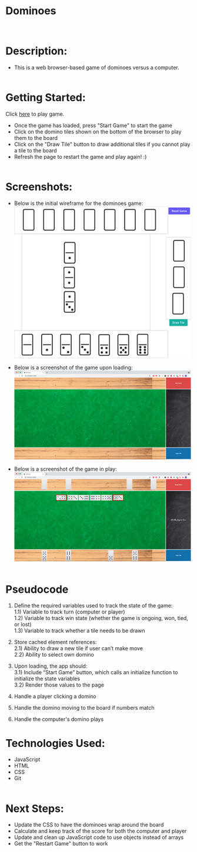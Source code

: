 <h1>Dominoes</h1></br>

<h1>Description:</h1>

- This is a web browser-based game of dominoes versus a computer.</br></br>
  
<h1>Getting Started:</h1>

Click [here](https://sei-dominos.surge.sh/) to play game.</br>
- Once the game has loaded, press "Start Game" to start the game</br>
- Click on the domino tiles shown on the bottom of the browser to play them to the board</br>
- Click on the "Draw Tile" button to draw additional tiles if you cannot play a tile to the board</br>
- Refresh the page to restart the game and play again! :)</br></br>

<h1>Screenshots:</h1>

- Below is the initial wireframe for the dominoes game:</br>
  ![Wireframe](https://github.com/mu2ku/Dominos/blob/0d61d7f2814717702b5a44cc5f03e01eec3c8ee0/assets/Dominos%20-%20Window@2x.png)</br>

- Below is a screenshot of the game upon loading:</br>
  ![Initial Game](https://github.com/mu2ku/Dominos/blob/0d61d7f2814717702b5a44cc5f03e01eec3c8ee0/assets/empty%20game%20board.png)</br>

- Below is a screenshot of the game in play:</br>
  ![Game in play](https://github.com/mu2ku/Dominos/blob/0d61d7f2814717702b5a44cc5f03e01eec3c8ee0/assets/game%20board%20in%20play.png)</br></br>

<h1>Pseudocode</h1>

1) Define the required variables used to track the state of the game:</br>
  1.1) Variable to track turn (computer or player)</br>
  1.2) Variable to track win state (whether the game is ongoing, won, tied, or lost)</br>
  1.3) Variable to track whether a tile needs to be drawn</br>

2) Store cached element references:</br>
  2.1) Ability to draw a new tile if user can’t make move</br>
  2.2) Ability to select own domino</br>

3) Upon loading, the app should:</br> 
  3.1) Include “Start Game” button, which calls an initialize function to initialize the state variables</br>
  3.2) Render those values to the page</br>

4) Handle a player clicking a domino</br>

5) Handle the domino moving to the board if numbers match</br>

6) Handle the computer's domino plays

<h1>Technologies Used:</h1>

* JavaScript </br>
* HTML </br>
* CSS </br>
* Git </br></br>

<h1>Next Steps:</h1>

* Update the CSS to have the dominoes wrap around the board </br>
* Calculate and keep track of the score for both the computer and player </br>
* Update and clean up JavaScript code to use objects instead of arrays </br>
* Get the "Restart Game" button to work</br>